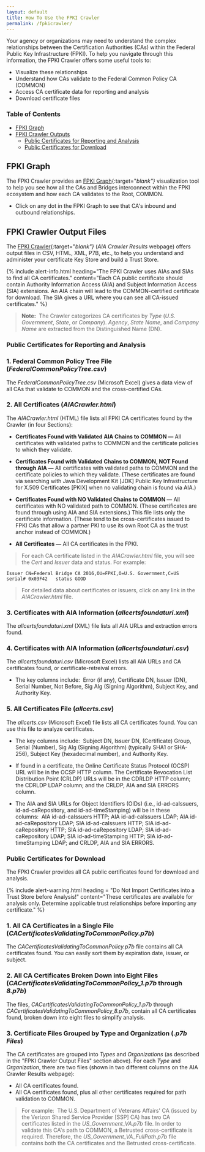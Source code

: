 ```yaml
---
layout: default 
title: How To Use the FPKI Crawler
permalink: /fpkicrawler/
---
```


Your agency or organizations may need to understand the complex relationships between the Certification Authorities (CAs) within the Federal Public Key Infrastructure (FPKI). To help you navigate through this information, the FPKI Crawler offers some useful tools to:

* Visualize these relationships
* Understand how CAs validate to the Federal Common Policy CA (COMMON)
* Access CA certificate data for reporting and analysis
* Download certificate files

### Table of Contents

* [FPKI Graph](#fpki-graph)
* [FPKI Crawler Outputs](#fpki-crawler-outputs)
  * [Public Certificates for Reporting and Analysis](#public-certificates-for-reporting-and-analysis)
  * [Public Certificates for Download](#public-certificates-for-download)

## FPKI Graph

The FPKI Crawler provides an [FPKI Graph](https://fpki-graph.fpki-lab.gov/){:target="_blank"}_ visualization tool to help you see how all the CAs and Bridges interconnect within the FPKI ecosystem and how each CA validates to the Root, COMMON.

* Click on any dot in the FPKI Graph to see that CA's inbound and outbound relationships. 

## FPKI Crawler Output Files

The [FPKI Crawler](https://fpki-graph.fpki-lab.gov/crawler/){:target="_blank"}_ (_AIA Crawler Results_ webpage) offers output files in CSV, HTML, XML, P7B, etc., to help you understand and administer your certificate Key Store and build a Trust Store. 

{% include alert-info.html heading="The FPKI Crawler uses AIAs and SIAs to find all CA certificates." content="Each CA public certificate should contain Authority Information Access (AIA) and Subject Information Access (SIA) extensions. An AIA chain will lead to the COMMON-certified certificate for download. The SIA gives a URL where you can see all CA-issued certificates." %} 

> **Note:**&nbsp;&nbsp;The Crawler categorizes CA certificates by _Type_ (_U.S. Government_, _State_, or _Company_). _Agency_, _State Name_, and _Company Name_ are extracted from the Distinguished Name (DN).

### Public Certificates for Reporting and Analysis

### 1. Federal Common Policy Tree File (_FederalCommonPolicyTree.csv_)

The _FederalCommonPolicyTree.csv_ (Microsoft Excel) gives a data view of all CAs that validate to COMMON and the cross-certified CAs. 

### 2. All Certificates (_AIACrawler.html_)

The _AIACrawler.html_ (HTML) file lists all FPKI CA certificates found by the Crawler (in four Sections):

* **Certificates Found with Validated AIA Chains to COMMON &mdash;** All certificates with validated paths to COMMON and the certificate policies to which they validate.<!--Does this mean: "the certificates policies to which they validate" if NOT COMMON?--> 

* **Certificates Found with Validated Chains to COMMON, NOT Found through AIA &mdash;** All certificates with validated paths to COMMON and the certificate policies to which they validate. (These certificates are found via searching with Java Development Kit [JDK] Public Key Infrastructure for X.509 Certificates [PKIX] when no validating chain is found via AIA.)   

* **Certificates Found with NO Validated Chains to COMMON &mdash;** All certificates with NO validated path to COMMON. (These certificates are found through using AIA and SIA extensions.) This file lists only the certificate information. (These tend to be cross-certificates issued to FPKI CAs<!--CAs?--> that allow a partner PKI to use its own Root CA as the trust anchor instead of COMMON.)

* **All Certificates &mdash;** All CA certificates in the FPKI.

> For each CA certificate listed in the _AIACrawler.html_ file, you will see the _Cert_ and _Issuer_ data and status.  For example:

   ```
  Issuer CN=Federal Bridge CA 2016,OU=FPKI,O=U.S. Government,C=US serial# 0x03F42   status GOOD
   ```
> For detailed data about certificates or issuers, click on any link in the _AIACrawler.html_ file.

### 3. Certificates with AIA Information (_allcertsfoundaturi.xml_)

The _allcertsfoundaturi.xml_ (XML) file lists all AIA URLs and extraction errors found.

### 4. Certificates with AIA Information (_allcertsfoundaturi.csv_)

The _allcertsfoundaturi.csv_ (Microsoft Excel) lists all AIA URLs and CA certificates found, or certificate-retreival errors. 

* The key columns include:&nbsp;&nbsp;Error (if any), Certificate DN, Issuer (DN), Serial Number, Not Before, Sig Alg (Signing Algorithm), Subject Key, and Authority Key.

### 5. All Certificates File (_allcerts.csv_)

The _allcerts.csv_ (Microsoft Excel) file lists all CA certificates found. You can use this file to analyze certificates. 

* The key columns include:&nbsp;&nbsp;Subject DN, Issuer DN, (Certificate) Group, Serial (Number), Sig Alg (Signing Algorithm) (typically SHA1 or SHA-256), Subject Key (hexadecimal number), and Authority Key.

* If found in a certificate, the Online Certificate Status Protocol (OCSP) URL will be in the OCSP HTTP column. The Certificate Revocation List Distribution Point (CRLDP) URLs will be in the CDRLDP HTTP column; the CDRLDP LDAP column; and the CRLDP, AIA and SIA ERRORS column.

* The AIA and SIA URLs for Object Identifiers (OIDs) (i.e., id-ad-caIssuers, id-ad-caRepository, and id-ad-timeStamping) will be in these columns:&nbsp;&nbsp;AIA id-ad-caIssuers HTTP; AIA id-ad-caIssuers LDAP; AIA id-ad-caRepository LDAP; SIA id-ad-caIssuers HTTP; SIA id-ad-caRepository HTTP; SIA id-ad-caRepository LDAP; SIA id-ad-caRepository LDAP; SIA id-ad-timeStamping HTTP; SIA id-ad-timeStamping LDAP; and CRLDP, AIA and SIA ERRORS. 

### Public Certificates for Download

The FPKI Crawler provides all CA public certificates found for download and analysis.

{% include alert-warning.html heading = "Do Not Import Certificates into a Trust Store before Analysis!" content="These certificates are available for analysis only. Determine applicable trust relationships before importing any certificate." %}

### 1. All CA Certificates in a Single File (_CACertificatesValidatingToCommonPolicy.p7b_)

The _CACertificatesValidatingToCommonPolicy.p7b_ file contains all CA certificates found. You can easily sort them by expiration date, issuer, or subject. 

### 2. All CA Certificates Broken Down into Eight Files (_CACertificatesValidatingToCommonPolicy_1.p7b_ through _8.p7b_)

The files, _CACertificatesValidatingToCommonPolicy_1.p7b_ through _CACertificatesValidatingToCommonPolicy_8.p7b_, contain all CA certificates found, broken down into eight files to simplify analysis.

### 3. Certificate Files Grouped by Type and Organization (_.p7b Files_)

The CA certificates are grouped into _Types_ and _Organizations_ (as described in the "FPKI Crawler Output Files" section above). For each _Type_ and _Organization_, there are two files (shown in two different columns on the AIA Crawler Results webpage): 

* All CA certificates found. 
* All CA certificates found, plus all other certificates required for path validation to COMMON. 

> For example:&nbsp;&nbsp;The U.S. Department of Veterans Affairs' CA (issued by the Verizon Shared Service Provider [SSP] CA) has two CA certificates listed in the _US_Government_VA.p7b_ file. In order to validate this CA's path to COMMON, a Betrusted cross-certificate is required. Therefore, the _US_Government_VA_FullPath.p7b_ file contains both the CA certificates and the Betrusted cross-certificate.
